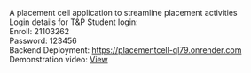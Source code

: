 A placement cell application to streamline placement activities \
Login details for T&P Student login:\
Enroll: 21103262\
Password: 123456\
Backend Deployment: https://placementcell-ql79.onrender.com \
Demonstration video: [View](https://drive.google.com/file/d/10g31-bpqcaR0C5SoKa6SlyOMczTKRy-R/view?usp=sharing)
